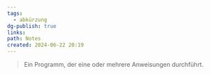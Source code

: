```yaml
---
tags:
  - abkürzung
dg-publish: true
links: 
path: Notes
created: 2024-06-22 20:19
---
```

> Ein Programm, der eine oder mehrere Anweisungen durchführt.